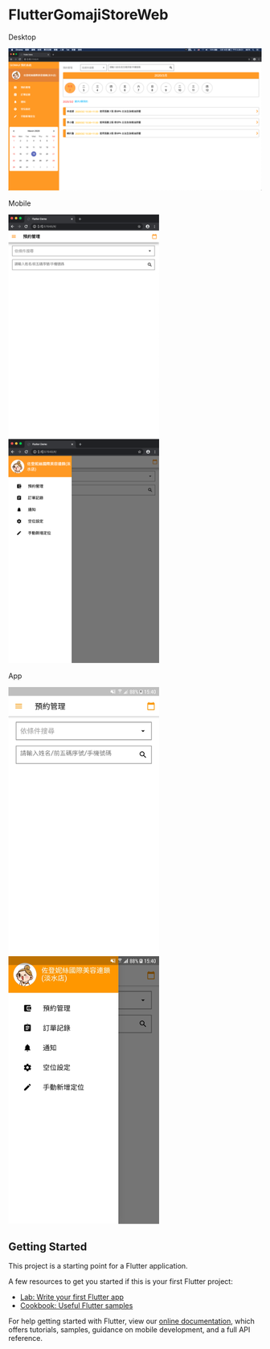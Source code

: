 # FlutterGomajiStoreWeb


Desktop 

<img width="600" alt="portfolio_view" src="https://github.com/WarrenLin/FlutterGomajiStoreWeb/blob/master/screenshot/home_desktop.png">

Mobile

<img width="300" alt="portfolio_view" src="https://github.com/WarrenLin/FlutterGomajiStoreWeb/blob/master/screenshot/home_mobile.png">   <img width="300" alt="portfolio_view" src="https://github.com/WarrenLin/FlutterGomajiStoreWeb/blob/master/screenshot/navigation_mobile.png">

App

<img width="300" alt="portfolio_view" src="https://github.com/WarrenLin/FlutterGomajiStoreWeb/blob/master/screenshot/home_app.jpg">    <img width="300" alt="portfolio_view" src="https://github.com/WarrenLin/FlutterGomajiStoreWeb/blob/master/screenshot/navigation_app.jpg">


## Getting Started

This project is a starting point for a Flutter application.

A few resources to get you started if this is your first Flutter project:

- [Lab: Write your first Flutter app](https://flutter.dev/docs/get-started/codelab)
- [Cookbook: Useful Flutter samples](https://flutter.dev/docs/cookbook)

For help getting started with Flutter, view our
[online documentation](https://flutter.dev/docs), which offers tutorials,
samples, guidance on mobile development, and a full API reference.
